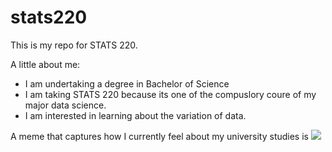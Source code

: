 # stats220

This is my repo for STATS 220. 

A little about me:

- I am undertaking a degree in Bachelor of Science 
- I am taking STATS 220 because its one of the compuslory coure of my major data science.
- I am interested in learning about the variation of data.

A meme that captures how I currently feel about my university studies is ![](https://c.tenor.com/8druEACXtX8AAAAd/tenor.gif)
